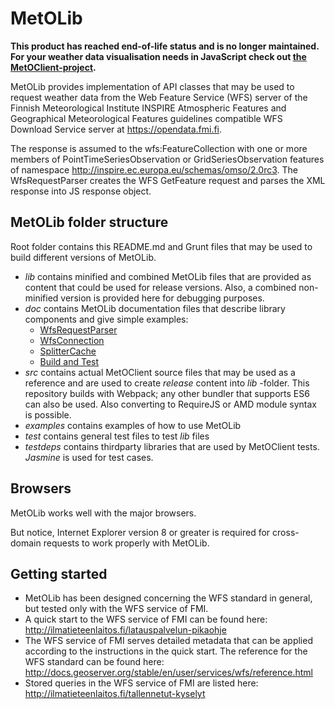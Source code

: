 MetOLib
=======

**This product has reached end-of-life status and is no longer 
maintained. For your weather data visualisation needs in JavaScript
check out [the MetOClient-project](https://github.com/fmidev/metoclient).**

MetOLib provides implementation of API classes that may be used to request weather
data from the Web Feature Service (WFS) server of the Finnish Meteorological Institute
INSPIRE Atmospheric Features and Geographical Meteorological Features
guidelines compatible WFS Download Service server at https://opendata.fmi.fi.

The response is assumed to the wfs:FeatureCollection with one or more members of
PointTimeSeriesObservation or GridSeriesObservation features of namespace
http://inspire.ec.europa.eu/schemas/omso/2.0rc3. The WfsRequestParser creates
the WFS GetFeature request and parses the XML response into
JS response object.

MetOLib folder structure
------------------------

Root folder contains this README.md and Grunt files that may be used to build different versions of MetOLib.

* *lib* contains minified and combined MetOLib files that are provided as content that could be used for release versions.
  Also, a combined non-minified version is provided here for debugging purposes.
* *doc* contains MetOLib documentation files that describe library components and give simple examples:
    * [WfsRequestParser](doc/wfsrequestparser.md)
    * [WfsConnection](doc/wfsconnection.md)
    * [SplitterCache](doc/splittercache.md)
    * [Build and Test](doc/buildandtest.md)
* *src* contains actual MetOClient source files that may be used as a reference and are used to create *release* content
   into *lib* -folder. This repository builds with Webpack; any other bundler that supports ES6 can also be used. Also converting to RequireJS or AMD module syntax is possible.
* *examples* contains examples of how to use MetOLib
* *test* contains general test files to test *lib* files
* *testdeps* contains thirdparty libraries that are used by MetOClient tests. *Jasmine* is used for test cases.

Browsers
--------

MetOLib works well with the major browsers.

But notice, Internet Explorer version 8 or greater is required for cross-domain requests to work properly with MetOLib.

Getting started
---------------

* MetOLib has been designed concerning the WFS standard in general, but tested only with the WFS service of FMI.
* A quick start to the WFS service of FMI can be found here: http://ilmatieteenlaitos.fi/latauspalvelun-pikaohje
* The WFS service of FMI serves detailed metadata that can be applied according to the instructions in the quick start. The reference for the WFS standard can be found here: http://docs.geoserver.org/stable/en/user/services/wfs/reference.html
* Stored queries in the WFS service of FMI are listed here: http://ilmatieteenlaitos.fi/tallennetut-kyselyt
